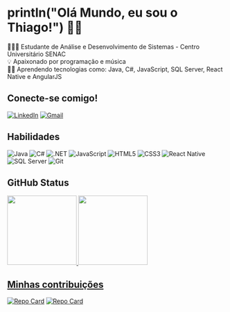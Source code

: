 # println("Olá Mundo, eu sou o Thiago!") 👋🏻
👨🏻‍🎓 Estudante de Análise e Desenvolvimento de Sistemas - Centro Universitário SENAC<br>
💡 Apaixonado por programação e música<br>
✍🏻 Aprendendo tecnologias como: Java, C#, JavaScript, SQL Server, React Native e AngularJS<br>

## Conecte-se comigo!
[![LinkedIn](https://img.shields.io/badge/LinkedIn-0A66C2?logo=linkedin&logoColor=white&style=flat)](https://www.linkedin.com/in/thiago-cardoso-perrud/)
[![Gmail](https://img.shields.io/badge/Gmail-EA4335?logo=gmail&logoColor=white&style=flat)](<a href="mailto:thiagocperrud@gmail.com">)

## Habilidades
![Java](https://img.shields.io/badge/Java-ED8B00?logo=java&logoColor=white&style=flat)
![C#](https://img.shields.io/badge/C%23-239120?logo=c-sharp&logoColor=white&style=flat)
![.NET](https://img.shields.io/badge/.NET-5C2D91?logo=.net&logoColor=white&style=flat)
![JavaScript](https://img.shields.io/badge/JavaScript-fff?style=flat&logo=javascript)
![HTML5](https://img.shields.io/badge/HTML5-fff?style=flat&logo=html5)
![CSS3](https://img.shields.io/badge/CSS3-fff?style=flat&logo=css3&logoColor=264CE4)
![React Native](https://img.shields.io/badge/React_Native-fff?style=flat&logo=React)
![SQL Server](https://img.shields.io/badge/Microsoft_SQL_Server-CC2927?logo=microsoft-sql-server&logoColor=white&style=flat)
![Git](https://img.shields.io/badge/Git-E34F26?logo=git&logoColor=white&style=flat)


## GitHub Status
  <div>
  <a href="https://github.com/thiagoperrud">
  <img height="160em" src="https://github-readme-stats.vercel.app/api?username=thiagoperrud&show_icons=true&theme=codeSTACKr&include_all_commits=true&count_private=true"/>
  <img height="160em" src="https://github-readme-stats.vercel.app/api/top-langs/?username=thiagoperrud&layout=compact&langs_count=7&theme=codeSTACKr"/>
</div>

## Minhas contribuições
[![Repo Card](https://github-readme-stats.vercel.app/api/pin/?username=thiagoperrud&repo=Ecommerce-PI&theme=codeSTACKr)](https://github.com/thiagoperrud/Ecommerce-PI)
[![Repo Card](https://github-readme-stats.vercel.app/api/pin/?username=thiagoperrud&repo=dio-lab-open-source&theme=codeSTACKr)](https://github.com/thiagoperrud/dio-lab-open-source)


